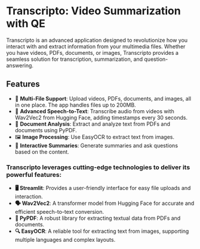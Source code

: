 # Transcripto: Video Summarization with QE

Transcripto is an advanced application designed to revolutionize how you interact with and extract information from your multimedia files. Whether you have videos, PDFs, documents, or images, Transcripto provides a seamless solution for transcription, summarization, and question-answering.

## Features

- 📁 **Multi-File Support**: Upload videos, PDFs, documents, and images, all in one place. The app handles files up to 200MB.
- 🎤 **Advanced Speech-to-Text**: Transcribe audio from videos with Wav2Vec2 from Hugging Face, adding timestamps every 30 seconds.
- 📄 **Document Analysis**: Extract and analyze text from PDFs and documents using PyPDF.
- 🖼️ **Image Processing**: Use EasyOCR to extract text from images.
- 💬 **Interactive Summaries**: Generate summaries and ask questions based on the content.

### Transcripto leverages cutting-edge technologies to deliver its powerful features:

- **🖥️ Streamlit**: Provides a user-friendly interface for easy file uploads and interaction.
- **🗣️ Wav2Vec2**: A transformer model from Hugging Face for accurate and efficient speech-to-text conversion.
- **📜 PyPDF**: A robust library for extracting textual data from PDFs and documents.
- **🔍 EasyOCR**: A reliable tool for extracting text from images, supporting multiple languages and complex layouts.
